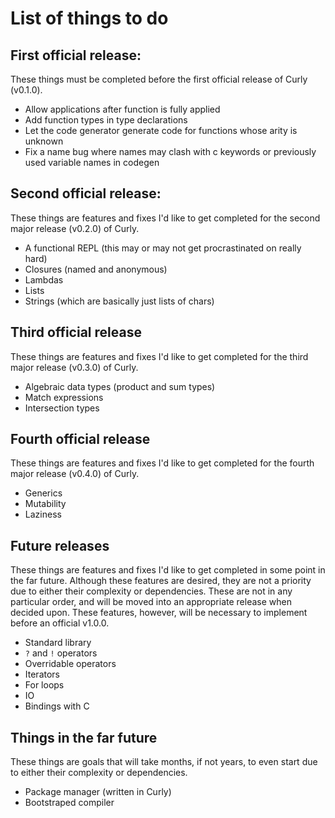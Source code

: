 # List of things to do
## First official release:
These things must be completed before the first official release of Curly (v0.1.0).
- Allow applications after function is fully applied
- Add function types in type declarations
- Let the code generator generate code for functions whose arity is unknown
- Fix a name bug where names may clash with c keywords or previously used variable names in codegen

## Second official release:
These things are features and fixes I'd like to get completed for the second major release (v0.2.0) of Curly.
- A functional REPL (this may or may not get procrastinated on really hard)
- Closures (named and anonymous)
- Lambdas
- Lists
- Strings (which are basically just lists of chars)

## Third official release
These things are features and fixes I'd like to get completed for the third major release (v0.3.0) of Curly.
- Algebraic data types (product and sum types)
- Match expressions
- Intersection types

## Fourth official release
These things are features and fixes I'd like to get completed for the fourth major release (v0.4.0) of Curly.
- Generics
- Mutability
- Laziness

## Future releases
These things are features and fixes I'd like to get completed in some point in the far future. Although these features are desired, they are not a priority due to either their complexity or dependencies. These are not in any particular order, and will be moved into an appropriate release when decided upon. These features, however, will be necessary to implement before an official v1.0.0.
- Standard library
- `?` and `!` operators
- Overridable operators
- Iterators
- For loops
- IO
- Bindings with C

## Things in the far future
These things are goals that will take months, if not years, to even start due to either their complexity or dependencies.
- Package manager (written in Curly)
- Bootstraped compiler

